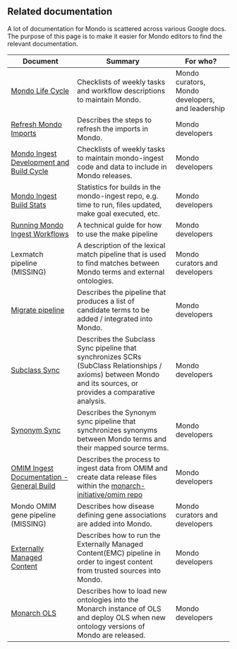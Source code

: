 ## Related documentation

A lot of documentation for Mondo is scattered across various Google docs.
The purpose of this page is to make it easier for Mondo editors to find the relevant documentation.


| Document | Summary | For who? |
| -------- | ------- | -------- |
| [Mondo Life Cycle](https://docs.google.com/document/d/1v8tJb9d287yh_AgP5icswLkW2H7pBRXDW2EqAbZ0t-Q/edit) | Checklists of weekly tasks and workflow descriptions to maintain Mondo. | Mondo curators, Mondo developers, and leadership |
| [Refresh Mondo Imports](https://mondo.readthedocs.io/en/latest/editors-guide/import-terms-for-logical-axioms/#refresh-imports)| Describes the steps to refresh the imports in Mondo. | Mondo developers |
| [Mondo Ingest Development and Build Cycle](https://docs.google.com/document/d/1ylU_U595-Ufm-RMBoziAoPSRS8WpJ9pcPHXEKrO7nuk/edit) | Checklists of weekly tasks to maintain mondo-ingest code and data to include in Mondo releases. | Mondo developers |
| [Mondo Ingest Build Stats](https://docs.google.com/document/d/1MBM0lTAWfLBTQ6Kz9g0yOSvthGbuTQRVdRc0m4shugo/edit?tab=t.0#heading=h.jpsns4qbis8q) | Statistics for builds in the mondo-ingest repo, e.g. time to run, files updated, make goal executed, etc. | Mondo developers |
| [Running Mondo Ingest Workflows](https://monarch-initiative.github.io/mondo-ingest/developer/workflows/) | A technical guide for how to use the make pipeline | Mondo developers |
| Lexmatch pipeline (MISSING) | A description of the lexical match pipeline that is used to find matches between Mondo terms and external ontologies. | Mondo curators and developers |
| [Migrate pipeline](https://docs.google.com/document/d/1bpn_aDhd3OQG40T0ks9itS3bG9x6qFAVva5O6lVah2U/edit?tab=t.0#heading=h.jmd7l1nkdnbi) | Describes the pipeline that produces a list of candidate terms to be added / integrated into Mondo. | Mondo developers |
| [Subclass Sync](https://docs.google.com/document/d/1GtHP39PrvSkRsP159eI1dyV28x3pni5AaeG4TEeX0J4/edit?tab=t.0#heading=h.jmd7l1nkdnbi)| Describes the Subclass Sync pipeline that synchronizes SCRs (SubClass Relationships / axioms) between Mondo and its sources, or provides a comparative analysis. | Mondo developers |
| [Synonym Sync](https://docs.google.com/document/d/1YK4_yOL_agrPfMJKLaj11omK7reVk3yE_sozvzL7Vt8/edit?tab=t.0#heading=h.jmd7l1nkdnbi) | Describes the Synonym sync pipeline that synchronizes synonyms between Mondo terms and their mapped source terms. | Mondo developers |
| [OMIM Ingest Documentation - General Build](https://docs.google.com/document/d/1Dwhh4ZU6znoh-4BUfJrL_t4084ElKcUfLq3UIehNtMk/edit?tab=t.0#heading=h.jmd7l1nkdnbi) | Describes the process to ingest data from OMIM and create data release files within the [monarch-initiative/omim repo](https://github.com/monarch-initiative/omim) | Mondo developers |
| Mondo OMIM gene pipeline (MISSING)| Describes how disease defining gene associations are added into Mondo. | Mondo curators and developers |
| [Externally Managed Content](https://docs.google.com/document/d/14iPK1LNgXbrzD92n6S7MKsGs2DKnuURRqapyfQfdx0E/edit?tab=t.0) | Describes how to run the Externally Managed Content(EMC) pipeline in order to ingest content from trusted sources into Mondo. | Mondo developers |
| [Monarch OLS](https://docs.google.com/document/d/1falBcdCnBXzyoJ8caOocPaQ_yBzw_R4KConTngvBWRM/edit?tab=t.0) | Describes how to load new ontologies into the Monarch instance of OLS and deploy OLS when new ontology versions of Mondo are released. | Mondo developers |
